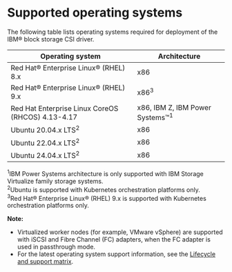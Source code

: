# Supported operating systems

The following table lists operating systems required for deployment of the IBM® block storage CSI driver.

| Operating system                                  |Architecture|
|---------------------------------------------------|------------|
| Red Hat® Enterprise Linux® (RHEL) 8.x             |x86|
| Red Hat® Enterprise Linux® (RHEL) 9.x             |x86<sup>3</sup>|
| Red Hat Enterprise Linux CoreOS (RHCOS) 4.13-4.17 |x86, IBM Z, IBM Power Systems™<sup>1</sup>|
| Ubuntu 20.04.x LTS<sup>2</sup>                    |x86|
| Ubuntu 22.04.x LTS<sup>2</sup>                    |x86|
| Ubuntu 24.04.x LTS<sup>2</sup>                    |x86|

<sup>1</sup>IBM Power Systems architecture is only supported with IBM Storage Virtualize family storage systems.<br/>
<sup>2</sup>Ubuntu is supported with Kubernetes orchestration platforms only.<br/>
<sup>3</sup>Red Hat® Enterprise Linux® (RHEL) 9.x is supported with Kubernetes orchestration platforms only.<br/>

**Note:** 
- Virtualized worker nodes (for example, VMware vSphere) are supported with iSCSI and Fibre Channel (FC) adapters, when the FC adapter is used in passthrough mode.
- For the latest operating system support information, see the [Lifecycle and support matrix](https://www.ibm.com/docs/en/stg-block-csi-driver?topic=SSRQ8T/landing/csi_lifecycle_support_matrix.html).


